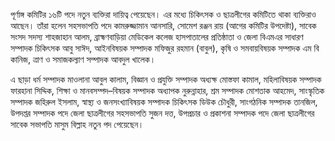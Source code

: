 পূর্ণাঙ্গ কমিটির ১৬টি পদে নতুন ব্যক্তিরা দায়িত্ব পেয়েছেন। এর মধ্যে চিকিৎসক ও ছাত্রলীগের কমিটিতে থাকা ব্যক্তিরাও আছেন। তাঁরা হলেন সহসভাপতি পদে কামরুজ্জামান আনসারি, সোমেশ রঞ্জন রায় (আগের কমিটির উপদেষ্টা), সাবেক সংসদ সদস্য শাহজাহান আলম, ব্রাহ্মণবাড়িয়া মেডিকেল কলেজ হাসপাতালের প্রতিষ্ঠাতা ও জেলা বিএমএর সাধারণ সম্পাদক চিকিৎসক আবু সাঈদ, আইনবিষয়ক সম্পাদক মফিজুর রহমান (বাবুল), কৃষি ও সমবায়বিষয়ক সম্পাদক এম বি কানিজ, ত্রাণ ও সমাজকল্যাণ সম্পাদক আবদুল খালেক।

এ ছাড়া ধর্ম সম্পাদক মাওলানা আবুল কালাম, বিজ্ঞান ও প্রযুক্তি সম্পাদক অধ্যক্ষ মোস্তফা কামাল, মহিলাবিষয়ক সম্পাদক ফারহানা সিদ্দিক, শিক্ষা ও মানবসম্পদ–বিষয়ক সম্পাদক অধ্যাপক নুরুন্নাহার, শ্রম সম্পাদক মোশতাক আহমেদ, সাংস্কৃতিক সম্পাদক জহিরুল ইসলাম, স্বাস্থ্য ও জনসংখ্যাবিষয়ক সম্পাদক চিকিৎসক ডিউক চৌধুরী, সাংগঠনিক সম্পাদক তানজিল, উপদপ্তর সম্পাদক পদে জেলা ছাত্রলীগের সহসভাপতি সুজন দত্ত, উপপ্রচার ও প্রকাশনা সম্পাদক পদে জেলা ছাত্রলীগের সাবেক সভাপতি মাসুম বিল্লাহ নতুন পদ পেয়েছেন।

